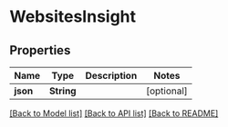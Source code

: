# WebsitesInsight

## Properties
Name | Type | Description | Notes
------------ | ------------- | ------------- | -------------
**json** | **String** |  | [optional] 

[[Back to Model list]](../README.md#documentation-for-models) [[Back to API list]](../README.md#documentation-for-api-endpoints) [[Back to README]](../README.md)



